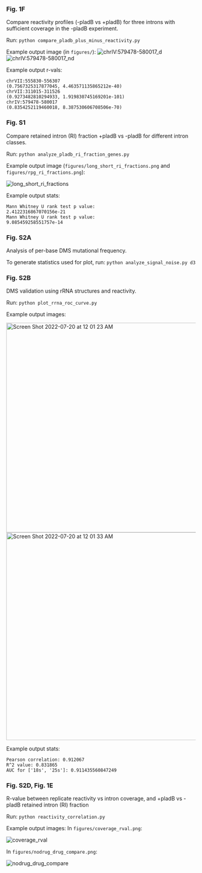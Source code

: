 ### **Fig. 1F**
Compare reactivity profiles (-pladB vs +pladB) for three introns with sufficient coverage in the -pladB experiment.

Run: `python compare_pladb_plus_minus_reactivity.py`

Example output image (in `figures/`):
![chrIV:579478-580017_d](https://user-images.githubusercontent.com/2606810/179919448-ce475eac-d9ce-4694-bd23-96e820267cce.png)
![chrIV:579478-580017_nd](https://user-images.githubusercontent.com/2606810/179919451-4988da59-dbb9-450f-a742-ec9aaf27f435.png)

Example output r-vals: 
```
chrVII:555830-556307
(0.7567325317877045, 4.463571135865212e-40)
chrVII:311015-311526
(0.9273482810294933, 1.919830745169201e-101)
chrIV:579478-580017
(0.8354252119460018, 8.387530606708506e-70)
```

### **Fig. S1** 
Compare retained intron (RI) fraction +pladB vs -pladB for different intron classes.

Run: `python analyze_pladb_ri_fraction_genes.py`

Example output image (`figures/long_short_ri_fractions.png` and `figures/rpg_ri_fractions.png`):

![long_short_ri_fractions](https://user-images.githubusercontent.com/2606810/179919589-93214e82-5779-44f8-881f-c27eef0cd01a.png)

Example output stats: 
```
Mann Whitney U rank test p value:
2.4122316867070156e-21
Mann Whitney U rank test p value:
9.085459258551757e-14
```

### **Fig. S2A** 
Analysis of per-base DMS mutational frequency. 

To generate statistics used for plot, run: `python analyze_signal_noise.py d3`

### **Fig. S2B** 
DMS validation using rRNA structures and reactivity.

Run: `python plot_rrna_roc_curve.py`

Example output images:

<img width="556" alt="Screen Shot 2022-07-20 at 12 01 23 AM" src="https://user-images.githubusercontent.com/2606810/179919946-daaca60c-620f-4b51-82a8-f0ddbfe58719.png">

<img width="551" alt="Screen Shot 2022-07-20 at 12 01 33 AM" src="https://user-images.githubusercontent.com/2606810/179919896-34852e30-35b1-4c54-b0b8-d1bb93ed8cee.png">

Example output stats:
```
Pearson correlation: 0.912067
R^2 value: 0.831865
AUC for ['18s', '25s']: 0.911435560847249
```


### **Fig. S2D, Fig. 1E** 
R-value between replicate reactivity vs intron coverage, and +pladB vs -pladB retained intron (RI) fraction

Run: `python reactivity_correlation.py`

Example output images:
In `figures/coverage_rval.png`: 

![coverage_rval](https://user-images.githubusercontent.com/2606810/179920121-0c2d8345-7e54-4bab-a97a-a984850becad.png)

In `figures/nodrug_drug_compare.png`:

![nodrug_drug_compare](https://user-images.githubusercontent.com/2606810/179920145-af9b2891-886f-41a1-80a8-3729d9ee2ef7.png)


